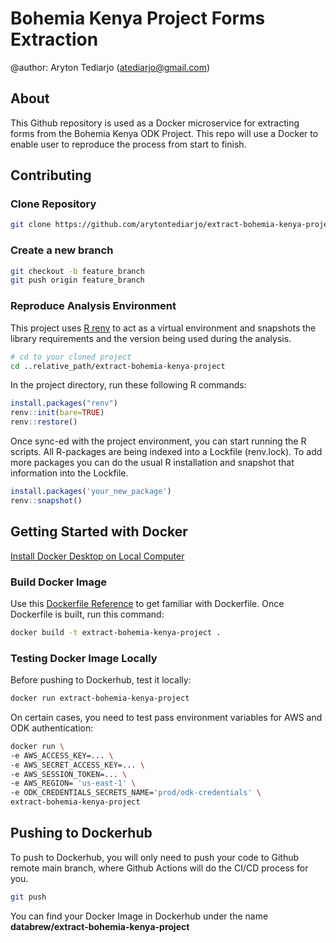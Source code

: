 # Bohemia Kenya Project Forms Extraction
@author: Aryton Tediarjo (atediarjo@gmail.com)

## About
This Github repository is used as a Docker microservice for extracting forms from the Bohemia Kenya ODK Project. This repo will use a Docker to enable user to reproduce the process from start to finish. 

## Contributing

### Clone Repository
```zsh
git clone https://github.com/arytontediarjo/extract-bohemia-kenya-project.git
```

### Create a new branch
```zsh
git checkout -b feature_branch
git push origin feature_branch
```
### Reproduce Analysis Environment
This project uses [R renv](https://rstudio.github.io/renv/articles/renv.html) to act as a virtual environment and snapshots the library requirements and the version being used during the analysis. 

```zsh
# cd to your cloned project
cd ..relative_path/extract-bohemia-kenya-project
```
In the project directory, run these following R commands:

```r
install.packages("renv")
renv::init(bare=TRUE)
renv::restore()
```

Once sync-ed with the project environment, you can start running the R scripts. All R-packages are being indexed into a Lockfile (renv.lock). To add more packages you can do the usual R installation and snapshot that information into the Lockfile.

```r
install.packages('your_new_package')
renv::snapshot()
```

## Getting Started with Docker
[Install Docker Desktop on Local Computer](https://docs.docker.com/desktop/)

### Build Docker Image
Use this [Dockerfile Reference](https://docs.docker.com/build/building/packaging/) to get familiar with Dockerfile. Once Dockerfile is built, run this command:

```zsh
docker build -t extract-bohemia-kenya-project .
```

### Testing Docker Image Locally
Before pushing to Dockerhub, test it locally:

```zsh
docker run extract-bohemia-kenya-project
```

On certain cases, you need to test pass environment variables for AWS and ODK authentication:

```zsh
docker run \
-e AWS_ACCESS_KEY=... \ 
-e AWS_SECRET_ACCESS_KEY=... \
-e AWS_SESSION_TOKEN=... \
-e AWS_REGION= 'us-east-1' \
-e ODK_CREDENTIALS_SECRETS_NAME='prod/odk-credentials' \
extract-bohemia-kenya-project
```

## Pushing to Dockerhub

To push to Dockerhub, you will only need to push your code to Github remote main branch, where Github Actions will do the CI/CD process for you.

```zsh
git push
```

You can find your Docker Image in Dockerhub under the name **databrew/extract-bohemia-kenya-project**



